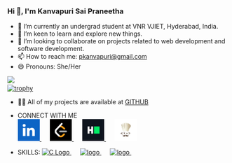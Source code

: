 ### Hi 👋, I'm Kanvapuri Sai Praneetha

- 🔭 I’m currently an undergrad student at VNR VJIET, Hyderabad, India.
- 🌱 I’m keen to learn and explore new things.
- 👯 I’m looking to collaborate on projects related to web development and software development.
- 📫 How to reach me: pkanvapuri@gmail.com  
- 😄 Pronouns: She/Her

  
![](https://komarev.com/ghpvc/?username=PKANVAPURI&color=9361e8)  
[![trophy](https://github-profile-trophy.vercel.app/?username=PKANVAPURI)]([https://github.com/ryo-ma/github-profile-trophy](https://github.com/PKANVAPURI/github-profile-trophy))

- 👨‍💻 All of my projects are available at [GITHUB](https://github.com/PKANVAPURI?tab=repositories)

- CONNECT WITH ME  
  <a href="https://www.linkedin.com/in/sai-praneetha-kanvapuri/">
  <img src="https://github.com/PKANVAPURI/PKANVAPURI/blob/main/Linkedin.png" alt="Linkedin logo" width="50" height="50">
  </a>&nbsp;&nbsp;&nbsp;&nbsp;
  <a href="https://leetcode.com/u/kanvapuri_sai_praneetha/">
  <img src="https://github.com/PKANVAPURI/PKANVAPURI/blob/main/leetcode.png" alt="Leetcode logo" width="50" height="50">
  </a>&nbsp;&nbsp;&nbsp;&nbsp;
  <a href="https://www.hackerrank.com/profile/pkanvapuri">
  <img src="https://github.com/PKANVAPURI/PKANVAPURI/blob/main/hackerrank.png" alt="Hackerrank logo" width="50" height="50">
  </a>&nbsp;&nbsp;&nbsp;&nbsp;
  <a href="https://www.codechef.com/users/praneethak">
  <img src="https://github.com/PKANVAPURI/PKANVAPURI/blob/main/codechef.jpeg" alt="Codechef logo" width="50" height="50">
  </a>
- SKILLS:
  <a href="https://devdocs.io/c/">
  <img src="" alt="C Logo" width="50" height="50">
  </a>&nbsp;&nbsp;&nbsp;&nbsp;
  <a href="https://devdocs.io/cpp/">
  <img src="" alt=" logo" width="50" height="50">
  </a>&nbsp;&nbsp;&nbsp;&nbsp;
  <a href="https://docs.oracle.com/en/java/">
  <img src="" alt=" logo" width="50" height="50">
  </a>&nbsp;&nbsp;&nbsp;&nbsp;
  
